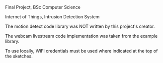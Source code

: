 Final Project, BSc Computer Science

Internet of Things, Intrusion Detection System

The motion detect code library was NOT written by this project's creator.

The webcam livestream code implementation was taken from the example library.

To use locally, WiFi credentials must be used where indicated at the top of the sketches.

